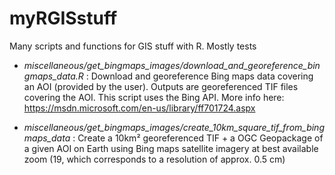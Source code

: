 # myRGISstuff

Many scripts and functions for GIS stuff with R. Mostly tests


- *miscellaneous/get_bingmaps_images/download_and_georeference_bingmaps_data.R* : Download and georeference Bing maps data covering an AOI (provided by the user). Outputs are georeferenced TIF files covering the AOI. This script uses the Bing API. More info here: https://msdn.microsoft.com/en-us/library/ff701724.aspx
    
- *miscellaneous/get_bingmaps_images/create_10km_square_tif_from_bingmaps_data* : Create a 10km² georeferenced TIF + a OGC Geopackage of a given AOI on Earth using Bing maps satellite imagery at best available zoom (19, which corresponds to a resolution of approx. 0.5 cm)
  
